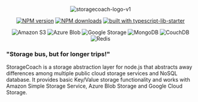 <div align="center">
  
![storagecoach-logo-v1](https://user-images.githubusercontent.com/6388707/57986498-0deee380-7a76-11e9-81f3-97db87636cc2.png)

</div>

<div align="center">

[![NPM version](https://img.shields.io/npm/v/storagecoach.svg?style=flat)](https://www.npmjs.com/package/storagecoach)
[![NPM downloads](https://img.shields.io/npm/dm/storagecoach.svg?style=flat)](https://www.npmjs.com/package/storagecoach)
[![built with typescript-lib-starter](https://img.shields.io/badge/built%20with-typescript--lib--starter%20-blue.svg)](https://github.com/fox1t/typescript-lib-starter) 
</div>

<div align="center">

![Amazon S3](https://img.shields.io/badge/Amazon%20S3-ready-success) ![Azure Blob](https://img.shields.io/badge/Azure%20Blob%20Storage-ready-success) ![Google Storage](https://img.shields.io/badge/Google%20Cloud%20Storage-ready-success)
![MongoDB](https://img.shields.io/badge/MongoDB-ready-blueviolet) ![CouchDB](https://img.shields.io/badge/CouchDB-ready-blueviolet) ![Redis](https://img.shields.io/badge/Redis-ready-blueviolet)

</div>


### "Storage bus, but for longer trips!"

StorageCoach is a storage abstraction layer for node.js that abstracts away differences among multiple public cloud storage services and NoSQL database. It provides basic Key/Value storage functionality and works with Amazon Simple Storage Service, Azure Blob Storage and Google Cloud Storage.
